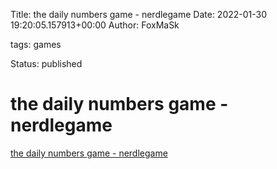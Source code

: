 Title: the daily numbers game - nerdlegame
Date: 2022-01-30 19:20:05.157913+00:00
Author: FoxMaSk 

tags: games

Status: published





# the daily numbers game - nerdlegame

[the daily numbers game - nerdlegame](https://nerdlegame.com/)

